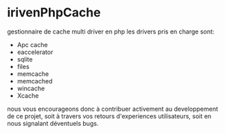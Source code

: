 irivenPhpCache
==============
gestionnaire de cache multi driver en php
les drivers pris en charge sont:
- Apc cache
- eaccelerator
- sqlite
- files
- memcache
- memcached
- wincache
- Xcache

nous vous encourageons donc à contribuer activement au developpement de ce projet, 
soit à travers vos retours d'experiences utilisateurs, soit en nous signalant déventuels bugs.
